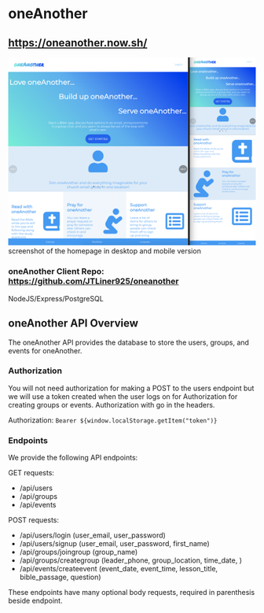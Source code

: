 # oneAnother

## https://oneanother.now.sh/

![](/homepage.png)
screenshot of the homepage in desktop and mobile version

### oneAnother Client Repo: https://github.com/JTLiner925/oneanother

NodeJS/Express/PostgreSQL

## oneAnother API Overview

The oneAnother API provides the database to store the users, groups, and events for oneAnother. 

### Authorization

You will not need authorization for making a POST to the users endpoint but we will use a token created when the user logs on for Authorization for creating groups or events.
Authorization with go in the headers.

Authorization: `Bearer ${window.localStorage.getItem("token")}`

### Endpoints

We provide the following API endpoints:

GET requests:
- /api/users
- /api/groups
- /api/events

POST requests:
- /api/users/login  (user_email, user_password)
- /api/users/signup  (user_email, user_password, first_name)
- /api/groups/joingroup  (group_name)
- /api/groups/creategroup  (leader_phone, group_location, time_date, )
- /api/events/createevent  (event_date, event_time, lesson_title, bible_passage, question)

These endpoints have many optional body requests, required in parenthesis beside endpoint.